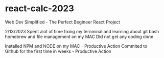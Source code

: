 # react-calc-2023
Web Dev Simplified - The Perfect Begineer React Project

2/13/2023
Spent alot of time fixing my ternminal and learning about git bash homebrew and file management on my MAC
Did not get any coding done

Installed NPM and NODE on my MAC - Productive Action
Commited to Github for the first time in weeks - Productive Action 
